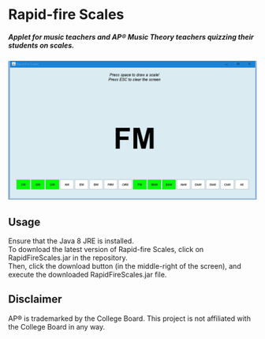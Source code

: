 # Rapid-fire Scales
##### Applet for music teachers and AP® Music Theory teachers quizzing their students on scales.
<img src="rapidfirescales.PNG"></img>
## Usage
Ensure that the Java 8 JRE is installed. <br>
To download the latest version of Rapid-fire Scales, click on RapidFireScales.jar in the repository.<br>
Then, click the download button (in the middle-right of the screen), and execute the downloaded RapidFireScales.jar file.
## Disclaimer
AP® is trademarked by the College Board. This project is not affiliated with the College Board in any way. 
